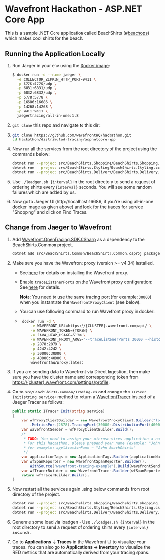 # Wavefront Hackathon - ASP.NET Core App

This is a sample .NET Core application called BeachShirts (#[beachops](https://medium.com/@matthewzeier/thoughts-from-an-operations-wrangler-how-we-use-alerts-to-monitor-wavefront-71329c5e57a8)) which makes cool shirts for the beach.

## Running the Application Locally

1. Run Jaeger in your env using the [Docker image](https://www.jaegertracing.io/docs/getting-started):

   ```bash
   $ docker run -d --name jaeger \
     -e COLLECTOR_ZIPKIN_HTTP_PORT=9411 \
     -p 5775:5775/udp \
     -p 6831:6831/udp \
     -p 6832:6832/udp \
     -p 5778:5778 \
     -p 16686:16686 \
     -p 14268:14268 \
     -p 9411:9411 \
     jaegertracing/all-in-one:1.8
   ```

2. `git clone` this repo and navigate to this dir:

3. ```bash
   git clone https://github.com/wavefrontHQ/hackathon.git
   cd hackathon/distributed-tracing/aspnetcore-app
   ```

4. Now run all the services from the root directory of the project using the commands below:

   ```bash
   dotnet run --project src/BeachShirts.Shopping/BeachShirts.Shopping.csproj
   dotnet run --project src/BeachShirts.Styling/BeachShirts.Styling.csproj
   dotnet run --project src/BeachShirts.Delivery/BeachShirts.Delivery.csproj
   ```

5. Use `./loadgen.sh {interval}` in the root directory to send a request of ordering shirts every `{interval}` seconds. You will see some random failures which are added by us.

6. Now go to Jaeger UI (http://localhost:16686, if you're using all-in-one docker image as given above) and look for the traces for service "Shopping" and click on Find Traces.

## Change from Jaeger to Wavefront

1. Add [Wavefront.OpenTracing.SDK.CSharp](https://www.nuget.org/packages/Wavefront.OpenTracing.SDK.CSharp/) as a dependency to the BeachShirts.Common project.

   ```bash
   dotnet add src/BeachShirts.Common/BeachShirts.Common.csproj package Wavefront.OpenTracing.SDK.CSharp
   ```

2. Make sure you have the Wavefront proxy (version >= v4.34) installed.

   * See [here](https://docs.wavefront.com/proxies_installing.html#proxy-installation) for details on installing the Wavefront proxy.

   * Enable `traceListenerPorts` on the Wavefront proxy configuration: See [here](https://docs.wavefront.com/proxies_configuring.html#proxy-configuration-properties) for details.

      **Note**: You need to use the same tracing port (for example: `30000`) when you instantiate the `WavefrontProxyClient` (see below).

   * You can use following command to run Wavefront proxy in docker:

   * ```bash
      docker run -d \
          -e WAVEFRONT_URL=https://{CLUSTER}.wavefront.com/api/ \
          -e WAVEFRONT_TOKEN={TOKEN} \
          -e JAVA_HEAP_USAGE=512m \
          -e WAVEFRONT_PROXY_ARGS="--traceListenerPorts 30000 --histogramDistListenerPorts 40000" \
          -p 2878:2878 \
          -p 4242:4242 \
          -p 30000:30000 \
          -p 40000:40000 \
          wavefronthq/proxy:latest
      ```

3. If you are sending data to Wavefront via Direct Ingestion, then make sure you have the cluster name and corresponding token from [https://{cluster}.wavefront.com/settings/profile](https://{cluster}.wavefront.com/settings/profile).

4. Go to `src/BeachShirts.Common/Tracing.cs` and change the `ITracer Init(string service)` method to return a [WavefrontTracer](https://github.com/wavefrontHQ/wavefront-opentracing-sdk-csharp#set-up-a-tracer) instead of a Jaeger Tracer as follows:

   ```csharp
   public static ITracer Init(string service)
   {
       var wfProxyClientBuilder = new WavefrontProxyClient.Builder("localhost")
           .MetricsPort(2878).TracingPort(30000).DistributionPort(40000);
       var wavefrontSender = wfProxyClientBuilder.Build();
       /*
        * TODO: You need to assign your microservices application a name.
        * For this hackathon, please prepend your name (example: "John") to the BeachShirts application,
        * for example: applicationName = "John-BeachShirts"
        */
       var applicationTags = new ApplicationTags.Builder(applicationName, service).Build();
       var wfSpanReporter = new WavefrontSpanReporter.Builder().
           WithSource("wavefront-tracing-example").Build(wavefrontSender);
       var wfTracerBuilder = new WavefrontTracer.Builder(wfSpanReporter, applicationTags);
       return wfTracerBuilder.Build();
   }
   ```

5. Now restart all the services again using below commands from root directory of the project.

   ```bash
   dotnet run --project src/BeachShirts.Shopping/BeachShirts.Shopping.csproj
   dotnet run --project src/BeachShirts.Styling/BeachShirts.Styling.csproj
   dotnet run --project src/BeachShirts.Delivery/BeachShirts.Delivery.csproj
   ```
   
6. Generate some load via loadgen - Use `./loadgen.sh {interval}` in the root directory to send a request of ordering shirts every `{interval}` seconds.

7. Go to **Applications -> Traces** in the Wavefront UI to visualize your traces. You can also go to **Applications -> Inventory** to visualize the RED metrics that are automatically derived from your tracing spans.
